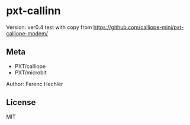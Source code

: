 # pxt-callinn

Version: ver0.4
test with copy from https://github.com/calliope-mini/pxt-calliope-modem/


## Meta

- PXT/calliope
- PXT/microbit

Author: Ferenc Hechler

## License

MIT